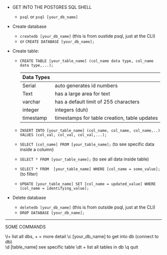 - GET INTO THE POSTGRES SQL SHELL  
  * `psql` or `psql [your_db_name]`

- Create database  
  * `createdb [your_db_name]` (this is from oustide psql, just at the CLI)
  * or `CREATE DATABASE [your_db_name];`

- Create table:
  * `CREATE TABLE [your_table_name] (col_name data type, col_name data type,...);`

    |Data Types|   |
    |---|---|
    |Serial |auto generates id numbers  |
    |Text |has a large area for text  |
    |varchar |has a default limit of 255 characters |
    |integer |integers (duh) |
    |timestamp| timestamps for table creation, table updates |


  * `INSERT INTO [your_table_name] (col_name, col_name, col_name,..) VALUES (col_val, col_val, col_val,...);`
  * `SELECT [col_name] FROM [your_table_name];` (to see specific data inside a column)
  * `SELECT * FROM [your_table_name];` (to see all data inside table)
  * `SELECT * FROM  [your_table_name] WHERE [col_name = some_value];` (to filter)

  * `UPDATE [your_table_name] SET [col_name = updated_value] WHERE [col_name = identifying_value];`

- Delete database
  * `deletedb [your_db_name]` (this is from outside psql, just at the CLI)
  * `DROP DATABASE [your_db_name];`

*****************************************************************************
SOME COMMANDS  

\l+                   list all dbs, + = more detail
\c [your_db_name]     to get into db (connect to db)  
\d [table_name]       see specific table
\dt +                 list all tables in db
\q                    quit
